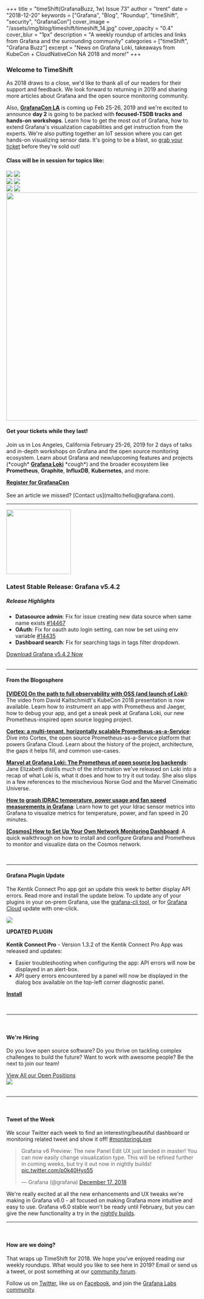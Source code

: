 +++
title = "timeShift(GrafanaBuzz, 1w) Issue 73"
author = "trent"
date = "2018-12-20"
keywords = ["Grafana", "Blog", "Roundup", "timeShift", "security", "GrafanaCon"]
cover_image = "/assets/img/blog/timeshift/timeshift_14.jpg"
cover_opacity = "0.4"
cover_blur = "1px"
description = "A weekly roundup of articles and links from Grafana and the surrounding community"
categories = ["timeShift", "Grafana Buzz"]
excerpt = "News on Grafana Loki, takeaways from KubeCon + CloudNativeCon NA 2018 and more!"
+++

### Welcome to TimeShift
As 2018 draws to a close, we'd like to thank all of our readers for their support and feedback. We look forward to returning in 2019 and sharing more articles about Grafana and the open source monitoring community.

Also, **[GrafanaCon LA](http://grafanacon.org)** is coming up Feb 25-26, 2019 and we're excited to announce **day 2** is going to be packed with **focused-TSDB tracks and hands-on workshops**. Learn how to get the most out of Grafana, how to extend Grafana's visualization capabilities and get instruction from the experts. We're also putting together an IoT session where you can get hands-on visualizing sensor data. It's going to be a blast, so [grab your ticket](http://www.grafanacon.org/) before they're sold out!

<div class="row row--internal-gutters">
	<div class="col col--sm-12">
		<h4>Class will be in session for topics like:</h4>
	</div>
	<div class="col col--sm-4">
		<img class="topics" src="/assets/img/blog/timeshift/grafana_logo.svg" />
		<img class="topics" src="/assets/img/blog/timeshift/influxdb_logo.svg" />
	</div>
	<div class="col col--sm-4">
		<img class="topics" src="/assets/img/blog/timeshift/prometheus_logo_small.svg" />
		<img class="topics" src="/assets/img/blog/timeshift/graphite_logo.svg" />
	</div>
	<div class="col col--sm-4">
		<img class="topics" src="/assets/img/blog/timeshift/kubernetes_logo.svg" />
		<img class="topics" src="/assets/img/blog/timeshift/elasticsearch_logo.svg" />
	</div>
</div>
<div class="row row--internal-gutters">
	<div class="col col--sm-8">
		<a href="https://www.grafanacon.org/" target="_blank"><img src="/assets/img/blog/timeshift/grafanacon_ga_tickets_tweet.jpg" width="600" /></a>
	</div>
	<div class="col col--sm-4">
		<h4>Get your tickets while they last!</h4>
		<p>Join us in Los Angeles, California February 25-26, 2019 for 2 days of talks and in-depth workshops on Grafana and the open source monitoring ecosystem. Learn about Grafana and new/upcoming features and projects (*cough* <strong><a href="http://grafana.com/loki" target="_blank">Grafana Loki</a></strong> *cough*) and the broader ecosystem like <strong>Prometheus</strong>, <strong>Graphite</strong>, <strong>InfluxDB</strong>, <strong>Kubernetes</strong>, and more.</p>
		<a class="btn btn--outline" href="http://www.grafanacon.org/" target="_blank"><strong>Register for GrafanaCon</strong></a>
	</div>
</div>

<br />
See an article we missed? [Contact us](mailto:hello@grafana.com).

<br />
<hr />

<div class="row row--no-gutters">
	<div class="col col--sm-3">
		<img src="/assets/img/blog/timeshift/grafana_release_icon.png" width="170" />
	</div>
	<div class="col col--sm-9">
		<h3>Latest Stable Release: Grafana v5.4.2</h3>
		<h5>Release Highlights</h5>
		<ul>
			<li><strong>Datasource admin</strong>: Fix for issue creating new data source when same name exists <a href="https://github.com/grafana/grafana/issues/14467" rel="nofollow noopener">#14467</a></li>
			<li><strong>OAuth</strong>: Fix for oauth auto login setting, can now be set using env variable <a href="https://github.com/grafana/grafana/issues/14435" rel="nofollow noopener">#14435</a></li>
			<li><strong>Dashboard search</strong>: Fix for searching tags in tags filter dropdown.</li>
		</ul>
		<a href="https://grafana.com/grafana/download?utm_source=blog&utm_campaign=timeshift_73" target="_blank" class="btn btn--primary">Download Grafana v5.4.2 Now</a>
	</div>
</div>

<br />
<hr />

#### From the Blogosphere
[**[VIDEO] On the path to full observability with OSS (and launch of Loki)**](https://www.youtube.com/watch?v=U7C5SpRtK74): The video from David Kaltschmidt's KubeCon 2018 presentation is now available. Learn how to instrument an app with Prometheus and Jaeger, how to debug your app, and get a sneak peek at Grafana Loki, our new Prometheus-inspired open source logging project.

[**Cortex: a multi-tenant, horizontally scalable Prometheus-as-a-Service**](https://www.cncf.io/blog/2018/12/18/cortex-a-multi-tenant-horizontally-scalable-prometheus-as-a-service/): Dive into Cortex, the open source Prometheus-as-a-Service platform that powers Grafana Cloud. Learn about the history of the project, architecture, the gaps it helps fill, and common use-cases.

[**Marvel at Grafana Loki: The Prometheus of open source log backends**](https://jaxenter.com/grafana-loki-log-aggregation-streams-153520.html): Jane Elizabeth distills much of the information we've released on Loki into a recap of what Loki is, what it does and how to try it out today. She also slips in a few references to the mischevious Norse God and the Marvel Cinematic Universe.

[**How to graph IDRAC temperature, power usage and fan speed measurements in Grafana**](https://www.lahilabs.com/2018/12/15/how-to-graph-idrac-temperature-power-usage-and-fan-speed-measurements-in-grafana/): Learn how to get your Idrac sensor metrics into Grafana to visualize metrics for temperature, power, and fan speed in 20 minutes.

[**[Cosmos] How to Set Up Your Own Network Monitoring Dashboard**](https://medium.com/cypher-core/cosmos-how-to-set-up-your-own-network-monitoring-dashboard-fe49c63a8271): A quick walkthrough on how to install and configure Grafana and Prometheus to monitor and visualize data on the Cosmos network.

<br />
<hr />

#### Grafana Plugin Update
The Kentik Connect Pro app got an update this week to better display API errors. Read more and install the update below. To update any of your plugins in your on-prem Grafana, use the <a href="http://docs.grafana.org/administration/cli/#grafana-cli?utm_source=blog&utm_campaign=timeshift_73" target="_blank">grafana-cli tool</a>, or for <a href="https://grafana.com/cloud/grafana?utm_source=blog&utm_campaign=timeshift_73" target="_blank">Grafana Cloud</a> update with one-click.
<br />
<div class="blog-plugin">
	<div class="row row--md-gutters">
		<div class="col col--sm-2 blog-plugin-grid__item">
			<img style="border-radius: 4px;" src="https://grafana.com/api/plugins/kentik-app/versions/1.3.2/logos/large" />
		</div>
		<div class="col col--sm-10 blog-plugin-grid__item">
			<p>
				<div class="updated-plugin-tag"><strong>UPDATED PLUGIN</strong></div><br/>
				<strong>Kentik Connect Pro</strong> - Version 1.3.2 of the Kentik Connect Pro App was released and updates:
				<ul>
					<li>Easier troubleshooting when configuring the app: API errors will now be displayed in an alert-box.</li>
					<li>API query errors encountered by a panel will now be displayed in the dialog box available on the top-left corner diagnostic panel.</li>
				</ul>
			</p>
			<p>
				<a class="btn btn-outline btn-small" href="https://grafana.com/plugins/kentik-app?utm_source=blog&utm_campaign=timeshift_73" target="_blank"><strong>Install</strong></a>
			</p>
		</div>
	</div>
</div>
 
<br />
<hr />
<br />

<div class="row row--internal-gutters">
	<div class="col col--sm-4">
		<h4>We're Hiring</h4>
	<p>Do you love open source software? Do you thrive on tackling complex challenges to build the future? Want to work with awesome people? Be the next to join our team!</p>
	<a class="btn btn-outline" href="https://grafana.com/about/hiring?utm_source=blog&utm_campaign=timeshift_73" target="_blank">View All our Open Positions</a>
	</div>
	<div class="col col--sm-8">
		<a href="https://grafana.com/about/hiring?utm_source=blog&utm_campaign=timeshift_73" target="_blank">
			<img src="/assets/img/blog/timeshift/careers_section.jpg" />
		</a>
	</div>
</div>

<br />
<hr />
<br />

<div>
	<div class="row row--no-gutters">
		<div class="col col--sm-12">
			<h4>Tweet of the Week</h4>
			We scour Twitter each week to find an interesting/beautiful dashboard or monitoring related tweet and show it off! <a href="https://twitter.com/hashtag/monitoringlove?src=hash" target="_blank">#monitoringLove</a>
			<blockquote class="twitter-tweet" data-lang="en"><p lang="en" dir="ltr">Grafana v6 Preview: The new Panel Edit UX just landed in master! You can now easily change visualization type. This will be refined further in coming weeks, but try it out now in nightly builds! <a href="https://t.co/p0k40Hyo55">pic.twitter.com/p0k40Hyo55</a></p>&mdash; Grafana (@grafana) <a href="https://twitter.com/grafana/status/1074753267790479361?ref_src=twsrc%5Etfw">December 17, 2018</a></blockquote>
			<script async src="https://platform.twitter.com/widgets.js" charset="utf-8"></script>
			<p>We're really excited at all the new enhancements and UX tweaks we're making in Grafana v6.0 - all focused on making Grafana more intuitive and easy to use. Grafana v6.0 stable won't be ready until February, but you can give the new functionality a try in the <a href="https://grafana.com/grafana/download?utm_source=blog&utm_campaign=timeshift_73" target="_blank">nightly builds</a>.</p>
		</div>
	</div>
</div>

<hr />
<br />

#### How are we doing?
That wraps up TimeShift for 2018. We hope you've enjoyed reading our weekly roundups. What would you like to see here in 2019? Email or send us a tweet, or post something at our [community forum](http://community.grafana.com?utm_source=blog&utm_campaign=timeshift_73).

Follow us on [Twitter](http://twitter.com/grafana), like us on [Facebook](http://facebook.com/grafana), and join the [Grafana Labs community](http://grafana.com/signup?utm_source=blog&utm_campaign=timeshift_73).
